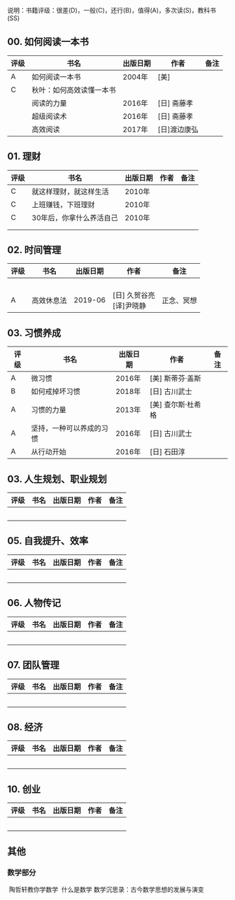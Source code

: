 说明：书籍评级：很差(D)，一般(C)，还行(B)，值得(A)，多次读(S)，教科书(SS)

## 00. 如何阅读一本书

| 评级 | 书名                     | 出版日期 | 作者         | 备注 |
| ---- | ------------------------ | -------- | ------------ | ---- |
| A    | 如何阅读一本书           | 2004年   | [美]         |      |
| C    | 秋叶：如何高效读懂一本书 |          |              |      |
|      | 阅读的力量               | 2016年   | [日] 斋藤孝  |      |
|      | 超级阅读术               | 2016年   | [日] 斋藤孝  |      |
|      | 高效阅读                 | 2017年   | [日]渡边康弘 |      |



## 01. 理财

| 评级 | 书名                   | 出版日期 | 作者 | 备注 |
| ---- | ---------------------- | -------- | ---- | ---- |
| C | 就这样理财，就这样生活 | 2010年   |      |      |
| C | 上班赚钱，下班理财    | 2010年   |      |      |
| C | 30年后，你拿什么养活自己 | 2010年 |      |      |
|      |                        |          |      |      |
|      |                        |          |      |      |



## 02. 时间管理

| 评级 | 书名       | 出版日期 | 作者                          | 备注       |
| ---- | ---------- | -------- | ----------------------------- | ---------- |
|      |            |          |                               |            |
|      |            |          |                               |            |
|      |            |          |                               |            |
|      |            |          |                               |            |
| A    | 高效休息法 | 2019-06  | [日] 久贺谷亮<br />[译]尹晓静 | 正念、冥想 |







## 03. 习惯养成

| 评级 | 书名                     | 出版日期 | 作者               | 备注 |
| ---- | ------------------------ | -------- | ------------------ | ---- |
| A    | 微习惯                   | 2016年   | [美] 斯蒂芬·盖斯   |      |
| B    | 如何戒掉坏习惯           | 2018年   | [日] 古川武士      |      |
| A    | 习惯的力量               | 2013年   | [美] 查尔斯·杜希格 |      |
| A    | 坚持，一种可以养成的习惯 | 2016年   | [日] 古川武士      |      |
| A    | 从行动开始               | 2016年   | [日] 石田淳        |      |



## 03. 人生规划、职业规划

| 评级 | 书名 | 出版日期 | 作者 | 备注 |
| ---- | ---- | ---- | ---- | ---- |
|      |      |      |      |      |
|      |      |      |      |      |
|      |      |      |      |      |
|      |      |      |      |      |
|      |      |      |      |      |



## 05. 自我提升、效率

| 评级 | 书名 | 出版日期 | 作者 | 备注 |
| ---- | ---- | ---- | ---- | ---- |
|      |      |      |      |      |
|      |      |      |      |      |
|      |      |      |      |      |
|      |      |      |      |      |
|      |      |      |      |      |



## 06. 人物传记

| 评级 | 书名 | 出版日期 | 作者 | 备注 |
| ---- | ---- | ---- | ---- | ---- |
|      |      |      |      |      |
|      |      |      |      |      |
|      |      |      |      |      |
|      |      |      |      |      |
|      |      |      |      |      |



## 07. 团队管理

| 评级 | 书名 | 出版日期 | 作者 | 备注 |
| ---- | ---- | ---- | ---- | ---- |
|      |      |      |      |      |
|      |      |      |      |      |
|      |      |      |      |      |
|      |      |      |      |      |
|      |      |      |      |      |



## 08. 经济

| 评级 | 书名 | 出版日期 | 作者 | 备注 |
| ---- | ---- | ---- | ---- | ---- |
|      |      |      |      |      |
|      |      |      |      |      |
|      |      |      |      |      |
|      |      |      |      |      |
|      |      |      |      |      |



## 10. 创业

| 评级 | 书名 | 出版日期 | 作者 | 备注 |
| ---- | ---- | ---- | ---- | ---- |
|      |      |      |      |      |
|      |      |      |      |      |
|      |      |      |      |      |
|      |      |      |      |      |
|      |      |      |      |      |




## 其他

### 数学部分

​		陶哲轩教你学数学
​		什么是数学
​		数学沉思录：古今数学思想的发展与演变